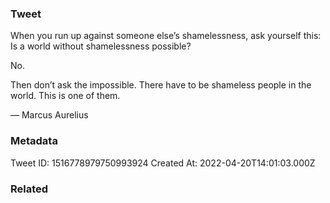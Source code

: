### Tweet
When you run up against someone else’s shamelessness, ask yourself this: Is a world without shamelessness possible?

No.

Then don’t ask the impossible. There have to be shameless people in the world. This is one of them. 

— Marcus Aurelius

### Metadata
Tweet ID: 1516778979750993924
Created At: 2022-04-20T14:01:03.000Z

### Related

